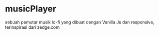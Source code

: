 # musicPlayer
sebuah pemutar musik lo-fi yang dibuat dengan Vanilla Js dan responsive, terinspirasi dari zedge.com

